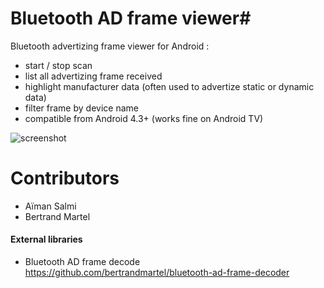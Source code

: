 # Bluetooth AD frame viewer#

Bluetooth advertizing frame viewer for Android :

* start / stop scan
* list all advertizing frame received
* highlight manufacturer data (often used to advertize static or dynamic data)
* filter frame by device name
* compatible from Android 4.3+ (works fine on Android TV)

![screenshot](https://raw.github.com/bertrandmartel/bluetooth-advert-viewer/master/screen2.png)

<h1>Contributors</h1>

* Aïman Salmi
* Bertrand Martel

<h4>External libraries</h4>

* Bluetooth AD frame decode https://github.com/bertrandmartel/bluetooth-ad-frame-decoder

